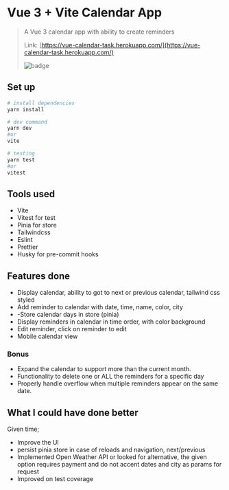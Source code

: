 # Vue 3 + Vite Calendar App

> A Vue 3 calendar app with ability to create reminders
>
> Link: [https://vue-calendar-task.herokuapp.com/](https://vue-calendar-task.herokuapp.com/)
>
> ![badge](https://github.com/manuelgeek/vue3-calendar-application/workflows/Lint%20and%20Test%20CI/badge.svg)

## Set up

```bash
# install dependencies
yarn install

# dev command
yarn dev
#or
vite

# testing
yarn test
#or
vitest
```

## Tools used

- Vite
- Vitest for test
- Pinia for store
- Tailwindcss
- Eslint
- Prettier
- Husky for pre-commit hooks

## Features done

- Display calendar, ability to got to next or previous calendar, tailwind css styled
- Add reminder to calendar with date, time, name, color, city
- -Store calendar days in store (pinia)
- Display reminders in calendar in time order, with color background
- Edit reminder, click on reminder to edit
- Mobile calendar view

### Bonus

- Expand the calendar to support more than the current month.
- Functionality to delete one or ALL the reminders for a specific day
- Properly handle overflow when multiple reminders appear on the same date.

## What I could have done better

Given time;

- Improve the UI
- persist pinia store in case of reloads and navigation, next/previous
- Implemented Open Weather API or looked for alternative, the given option requires payment and do not accent dates and city as params for request
- Improved on test coverage

